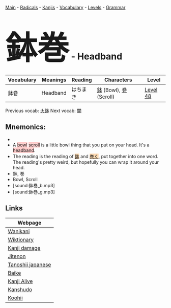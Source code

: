<style> bigfont {font-size: 100px}</style>
[Main](../README.md) -
[Radicals](../radicals.md) -
[Kanjis](../kanjis.md) -
[Vocabulary](../vocabulary.md) -
[Levels](../levels.md) -
[Grammar](../grammar.md)
# <bigfont> 鉢巻</bigfont> - Headband 

| Vocabulary | Meanings | Reading | Characters | Level |
| --- | --- | --- | --- | --- |
| 鉢巻 | Headband | はちまき |  [鉢](../kanjis/鉢.md) (Bowl), [巻](../kanjis/巻.md) (Scroll) | [Level 48](../levels/wk_level48.md) |

Previous vocab: [火鉢](火鉢.md) Next vocab: [闇](闇.md) 

## Mnemonics:

* 
* A <span style="background-color:#ffcccb"> bowl</span> <span style="background-color:#ffcccb"> scroll</span> is a little bowl thing that you put on your head. It's a <span style="background-color:#ffcccb"> headband</span>.
* The reading is the reading of <span style="background-color:#fed8b1"> [鉢](https://jisho.org/search/鉢)</span> and <span style="background-color:#fed8b1"> [巻く](https://jisho.org/search/巻く)</span>, put together into one word. The reading's pretty weird, but hopefully you can wrap it around your head.
* 鉢, 巻
* Bowl, Scroll
* [sound:鉢巻_b.mp3]
* [sound:鉢巻_g.mp3]


## Links 

| Webpage |
| --- |
| [Wanikani          ](https://www.wanikani.com/kanji/鉢巻) |
| [Wiktionary        ](https://en.wiktionary.org/wiki/鉢巻) |
| [Kanji damage      ](http://www.kanjidamage.com/kanji/search?utf8=✓&q=鉢巻) |
| [Jitenon           ](https://jitenon.com/kanji/鉢巻) |
| [Tanoshii japanese ](https://www.tanoshiijapanese.com/dictionary/kanji.cfm?k=鉢巻) |
| [Baike             ](https://baike.baidu.com/item/鉢巻) |
| [Kanji Alive       ](https://app.kanjialive.com/鉢巻) |
| [Kanshudo          ](https://www.kanshudo.com/searchmn?q=鉢巻) |
| [Koohii            ](https://kanji.koohii.com/study/kanji/鉢巻) |

